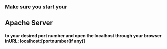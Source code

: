 
### Make sure you start your 
## Apache Server 
#### to your desired port number and open the localhost through your browser inURL: localhost:[portnumber(if any)]
